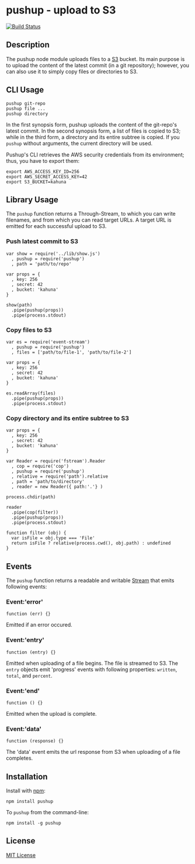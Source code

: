 # pushup - upload to S3

[![Build Status](https://secure.travis-ci.org/michaelnisi/pushup.png)](http://travis-ci.org/michaelnisi/pushup)

## Description

The pushup node module uploads files to a [S3](http://aws.amazon.com/s3/) bucket. Its main purpose is to upload the content of the latest commit (in a git repository); however, you can also use it to simply copy files or directories to S3.

## CLI Usage

    pushup git-repo
    pushup file ...
    pushup directory

In the first synopsis form, pushup uploads the content of the git-repo's latest commit. In the second synopsis form, a list of files is copied to S3; while in the third form, a directory and its entire subtree is copied. If you `pushup` without arguments, the current directory will be used. 

Pushup's CLI retrieves the AWS security credentials from its environment; thus, you have to export them:

    export AWS_ACCESS_KEY_ID=256
    export AWS_SECRET_ACCESS_KEY=42
    export S3_BUCKET=kahuna

## Library Usage

The `pushup` function returns a Through-Stream, to which you can write filenames, and from which you can read target URLs. A target URL is emitted for each successful upload to S3.

### Push latest commit to S3

    var show = require('../lib/show.js')
      , pushup = require('pushup')
      , path = 'path/to/repo'

    var props = {
      , key: 256
      , secret: 42
      , bucket: 'kahuna'
    }

    show(path)
      .pipe(pushup(props))
      .pipe(process.stdout)

### Copy files to S3

    var es = require('event-stream')
      , pushup = require('pushup')
      , files = ['path/to/file-1', 'path/to/file-2']

    var props = {
      , key: 256
      , secret: 42
      , bucket: 'kahuna'
    }

    es.readArray(files)
      .pipe(pushup(props))
      .pipe(process.stdout)

### Copy directory and its entire subtree to S3

    var props = {
      , key: 256
      , secret: 42
      , bucket: 'kahuna'
    }

    var Reader = require('fstream').Reader
      , cop = require('cop')
      , pushup = require('pushup')
      , relative = require('path').relative
      , path = 'path/to/directory'
      , reader = new Reader({ path:'.'} )
   
    process.chdir(path)
      
    reader
      .pipe(cop(filter))
      .pipe(pushup(props))
      .pipe(process.stdout)

    function filter (obj) {
      var isFile = obj.type === 'File'
      return isFile ? relative(process.cwd(), obj.path) : undefined
    }

## Events

The `pushup` function returns a readable and writable [Stream](http://nodejs.org/api/stream.html) that emits following events:

### Event:'error'

    function (err) {}

Emitted if an error occured.

### Event:'entry'

    function (entry) {}

Emitted when uploading of a file begins. The file is streamed to S3. The `entry` objects emit 'progress' events with following properties: `written`, `total`, and `percent`.

### Event:'end'

    function () {}

Emitted when the upload is complete.

### Event:'data'

    function (response) {}

The 'data' event emits the url response from S3 when uploading of a file completes.

## Installation

Install with [npm](http://npmjs.org/):

    npm install pushup

To `pushup` from the command-line:

    npm install -g pushup

## License

[MIT License](https://raw.github.com/michaelnisi/pushup/master/LICENSE)
